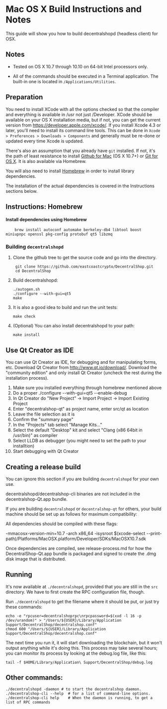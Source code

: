 Mac OS X Build Instructions and Notes
====================================
This guide will show you how to build decentralshopd (headless client) for OSX.

Notes
-----

* Tested on OS X 10.7 through 10.10 on 64-bit Intel processors only.

* All of the commands should be executed in a Terminal application. The
built-in one is located in `/Applications/Utilities`.

Preparation
-----------

You need to install XCode with all the options checked so that the compiler
and everything is available in /usr not just /Developer. XCode should be
available on your OS X installation media, but if not, you can get the
current version from https://developer.apple.com/xcode/. If you install
Xcode 4.3 or later, you'll need to install its command line tools. This can
be done in `Xcode > Preferences > Downloads > Components` and generally must
be re-done or updated every time Xcode is updated.

There's also an assumption that you already have `git` installed. If
not, it's the path of least resistance to install [Github for Mac](https://mac.github.com/)
(OS X 10.7+) or
[Git for OS X](https://code.google.com/p/git-osx-installer/). It is also
available via Homebrew.

You will also need to install [Homebrew](http://brew.sh) in order to install library
dependencies.

The installation of the actual dependencies is covered in the Instructions
sections below.

Instructions: Homebrew
----------------------

#### Install dependencies using Homebrew

        brew install autoconf automake berkeley-db4 libtool boost miniupnpc openssl pkg-config protobuf qt5 libzmq

### Building `decentralshopd`

1. Clone the github tree to get the source code and go into the directory.

        git clone https://github.com/eastcoastcrypto/DecentralShop.git
        cd DecentralShop

2.  Build decentralshopd:

        ./autogen.sh
        ./configure --with-gui=qt5
        make

3.  It is also a good idea to build and run the unit tests:

        make check

4.  (Optional) You can also install decentralshopd to your path:

        make install

Use Qt Creator as IDE
------------------------
You can use Qt Creator as IDE, for debugging and for manipulating forms, etc.
Download Qt Creator from http://www.qt.io/download/. Download the "community edition" and only install Qt Creator (uncheck the rest during the installation process).

1. Make sure you installed everything through homebrew mentioned above
2. Do a proper ./configure --with-gui=qt5 --enable-debug
3. In Qt Creator do "New Project" -> Import Project -> Import Existing Project
4. Enter "decentralshop-qt" as project name, enter src/qt as location
5. Leave the file selection as it is
6. Confirm the "summary page"
7. In the "Projects" tab select "Manage Kits..."
8. Select the default "Desktop" kit and select "Clang (x86 64bit in /usr/bin)" as compiler
9. Select LLDB as debugger (you might need to set the path to your installtion)
10. Start debugging with Qt Creator

Creating a release build
------------------------
You can ignore this section if you are building `decentralshopd` for your own use.

decentralshopd/decentralshop-cli binaries are not included in the decentralshop-Qt.app bundle.

If you are building `decentralshopd` or `decentralshop-qt` for others, your build machine should be set up
as follows for maximum compatibility:

All dependencies should be compiled with these flags:

 -mmacosx-version-min=10.7
 -arch x86_64
 -isysroot $(xcode-select --print-path)/Platforms/MacOSX.platform/Developer/SDKs/MacOSX10.7.sdk

Once dependencies are compiled, see release-process.md for how the DecentralShop-Qt.app
bundle is packaged and signed to create the .dmg disk image that is distributed.

Running
-------

It's now available at `./decentralshopd`, provided that you are still in the `src`
directory. We have to first create the RPC configuration file, though.

Run `./decentralshopd` to get the filename where it should be put, or just try these
commands:

    echo -e "rpcuser=decentralshoprpc\nrpcpassword=$(xxd -l 16 -p /dev/urandom)" > "/Users/${USER}/Library/Application Support/DecentralShop/decentralshop.conf"
    chmod 600 "/Users/${USER}/Library/Application Support/DecentralShop/decentralshop.conf"

The next time you run it, it will start downloading the blockchain, but it won't
output anything while it's doing this. This process may take several hours;
you can monitor its process by looking at the debug.log file, like this:

    tail -f $HOME/Library/Application\ Support/DecentralShop/debug.log

Other commands:
-------

    ./decentralshopd -daemon # to start the decentralshop daemon.
    ./decentralshop-cli --help  # for a list of command-line options.
    ./decentralshop-cli help    # When the daemon is running, to get a list of RPC commands
